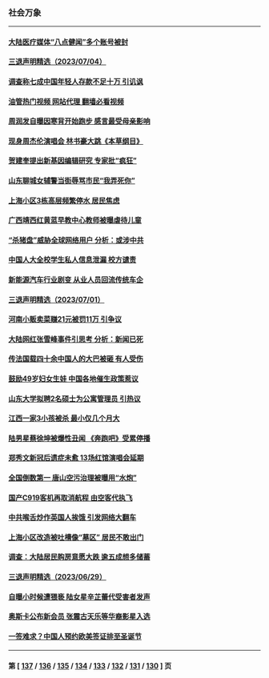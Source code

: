### 社会万象
---
#### [大陆医疗媒体“八点健闻”多个账号被封](../../pages/ncid282/n14028029.md?07050045) 
#### [三退声明精选（2023/07/04）](../../pages/ncid282/n14028209.md?07050045) 
#### [调查称七成中国年轻人存款不足十万 引讥讽](../../pages/ncid282/n14027830.md?07050045) 
#### [油管热门视频 网站代理 翻墙必看视频](http://138.2.39.72:81/youtube.html?epic-marker?07050045)
#### [周润发自曝因寒背开始跑步 感言最受母亲影响](../../pages/ncid282/n14027693.md?07050045) 
#### [现身周杰伦演唱会 林书豪大跳《本草纲目》](../../pages/ncid282/n14027653.md?07050045) 
#### [贺建奎提出新基因编辑研究 专家批“疯狂”](../../pages/ncid282/n14027624.md?07050045) 
#### [山东聊城女辅警当街辱骂市民“我弄死你”](../../pages/ncid282/n14027375.md?07050045) 
#### [上海小区3栋高层频繁停水 居民焦虑](../../pages/ncid282/n14027282.md?07050045) 
#### [广西靖西红黄蓝早教中心教师被曝虐待儿童](../../pages/ncid282/n14027097.md?07050045) 
#### [“杀猪盘”威胁全球网络用户 分析：或涉中共](../../pages/ncid282/n14026940.md?07050045) 
#### [中国人大全校学生私人信息泄漏 校方谴责](../../pages/ncid282/n14026749.md?07050045) 
#### [新能源汽车行业剧变 从业人员回流传统车企](../../pages/ncid282/n14026592.md?07050045) 
#### [三退声明精选（2023/07/01）](../../pages/ncid282/n14026517.md?07050045) 
#### [河南小贩卖菜赚21元被罚11万 引争议](../../pages/ncid282/n14026477.md?07050045) 
#### [大陆网红张雪峰事件引思考 分析：新闻已死](../../pages/ncid282/n14026236.md?07050045) 
#### [传法国载四十余中国人的大巴被砸 有人受伤](../../pages/ncid282/n14026253.md?07050045) 
#### [鼓励49岁妇女生娃 中国各地催生政策惹议](../../pages/ncid282/n14026235.md?07050045) 
#### [山东大学拟聘2名硕士为公寓管理员 引热议](../../pages/ncid282/n14026174.md?07050045) 
#### [江西一家3小孩被杀 最小仅几个月大](../../pages/ncid282/n14026130.md?07050045) 
#### [陆男星蔡徐坤被爆性丑闻 《奔跑吧》受累停播](../../pages/ncid282/n14025960.md?07050045) 
#### [郑秀文新冠后遗症未愈 13场红馆演唱会延期](../../pages/ncid282/n14025897.md?07050045) 
#### [全国倒数第一 唐山空污治理被曝用“水炮”](../../pages/ncid282/n14025947.md?07050045) 
#### [国产C919客机再取消航程 由空客代执飞](../../pages/ncid282/n14025661.md?07050045) 
#### [中共喉舌炒作英国人挨饿 引发网络大翻车](../../pages/ncid282/n14025633.md?07050045) 
#### [上海小区改造被吐槽像“墓区” 居民不敢出门](../../pages/ncid282/n14025597.md?07050045) 
#### [调查：大陆居民购房意愿大跌 逾五成想多储蓄](../../pages/ncid282/n14025432.md?07050045) 
#### [三退声明精选（2023/06/29）](../../pages/ncid282/n14025455.md?07050045) 
#### [自曝小时候遭猥亵 陆女星辛芷蕾代受害者发声](../../pages/ncid282/n14025216.md?07050045) 
#### [奥斯卡公布新会员 张震古天乐等华裔影星入选](../../pages/ncid282/n14025138.md?07050045) 
#### [一签难求？中国人预约欧美签证排至圣诞节](../../pages/ncid282/n14025026.md?07050045) 

---
#### 第 [ [137](./137.md?07050045) / [136](./136.md?07050045) / [135](./135.md?07050045) / [134](./134.md?07050045) / [133](./133.md?07050045) / [132](./132.md?07050045) / [131](./131.md?07050045) / [130](./130.md?07050045) ] 页
